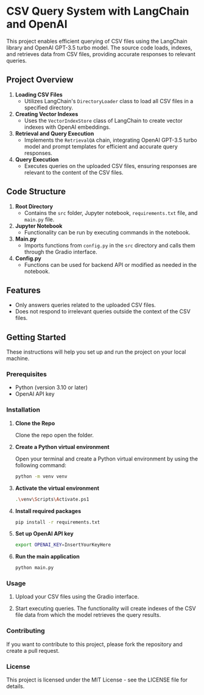 # CSV Query System with LangChain and OpenAI

This project enables efficient querying of CSV files using the LangChain library and OpenAI GPT-3.5 turbo model. The source code loads, indexes, and retrieves data from CSV files, providing accurate responses to relevant queries.

## Project Overview

1. **Loading CSV Files**
   - Utilizes LangChain's `DirectoryLoader` class to load all CSV files in a specified directory.
2. **Creating Vector Indexes**
   - Uses the `VectorIndexStore` class of LangChain to create vector indexes with OpenAI embeddings.
3. **Retrieval and Query Execution**
   - Implements the `RetrievalQA` chain, integrating OpenAI GPT-3.5 turbo model and prompt templates for efficient and accurate query responses.
4. **Query Execution**
   - Executes queries on the uploaded CSV files, ensuring responses are relevant to the content of the CSV files.

## Code Structure

1. **Root Directory**
   - Contains the `src` folder, Jupyter notebook, `requirements.txt` file, and `main.py` file.
2. **Jupyter Notebook**
   - Functionality can be run by executing commands in the notebook.
3. **Main.py**
   - Imports functions from `config.py` in the `src` directory and calls them through the Gradio interface.
4. **Config.py**
   - Functions can be used for backend API or modified as needed in the notebook.

## Features

- Only answers queries related to the uploaded CSV files.
- Does not respond to irrelevant queries outside the context of the CSV files.

## Getting Started

These instructions will help you set up and run the project on your local machine.

### Prerequisites

- Python (version 3.10 or later)
- OpenAI API key

### Installation

1. **Clone the Repo**

   Clone the repo open the folder.

2. **Create a Python virtual environment**

   Open your terminal and create a Python virtual environment by using the following command:

   ```sh
   python -m venv venv

3. **Activate the virtual environment**
   ```sh
   .\venv\Scripts\Activate.ps1
5. **Install required packages**
   ```sh
   pip install -r requirements.txt
7. **Set up OpenAI API key**
   ```sh
   export OPENAI_KEY=InsertYourKeyHere
9. **Run the main application**
   ```sh
   python main.py

### Usage

1. Upload your CSV files using the Gradio interface.

2. Start executing queries. The functionality will create indexes of the CSV file data from which the model retrieves the query results.

### Contributing
If you want to contribute to this project, please fork the repository and create a pull request.

### License
This project is licensed under the MIT License - see the LICENSE file for details.

